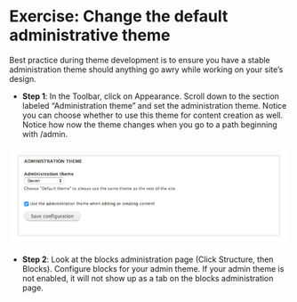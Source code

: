 # Exercise: Change the default administrative theme

Best practice during theme development is to ensure you have a stable administration theme should anything go awry while working on your site’s design. 

* **Step 1**: In the Toolbar, click on Appearance. Scroll down to the section labeled “Administration theme” and set the administration theme.  Notice you can choose whether to use this theme for content creation as well. Notice how now the theme changes when you go to a path beginning with /admin.

![](admin-theme.png)

* **Step 2**: Look at the blocks administration page (Click Structure, then Blocks). Configure blocks for your admin theme. If your admin theme is not enabled, it will not show up as a tab on the blocks administration page.

